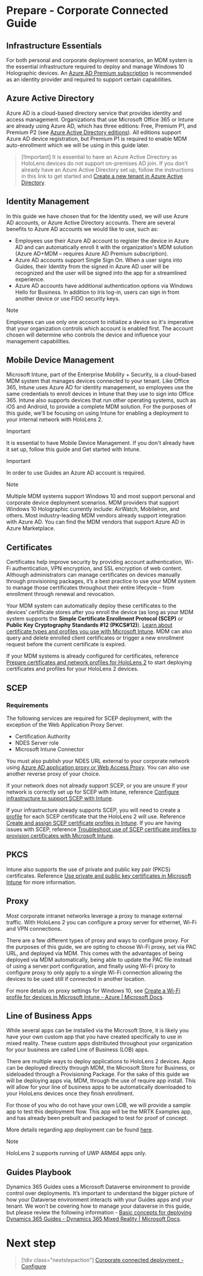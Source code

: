 # Prepare - Corporate Connected Guide
## Infrastructure Essentials
For both personal and corporate deployment scenarios, an MDM system is the essential infrastructure required to deploy and manage Windows 10 Holographic devices. An [Azure AD Premium subscription](https://docs.microsoft.com/en-us/azure/active-directory/fundamentals/active-directory-get-started-premium) is recommended as an identity provider and required to support certain capabilities.

## Azure Active Directory
Azure AD is a cloud-based directory service that provides identity and access management. Organizations that use Microsoft Office 365 or Intune are already using Azure AD, which has three editions: Free, Premium P1, and Premium P2 (see [Azure Active Directory editions](https://azure.microsoft.com/documentation/articles/active-directory-editions)). All editions support Azure AD device registration, but Premium P1 is required to enable MDM auto-enrollment which we will be using in this guide later.
> [!Important] It is essential to have an Azure Active Directory as HoloLens devices do not support on-premises AD join. If you don't already have an Azure Active Directory set up, follow the instructions in this link to get started and [Create a new tenant in Azure Active Directory](https://docs.microsoft.com/en-us/azure/active-directory/fundamentals/active-directory-access-create-new-tenant).

## Identity Management
In this guide we have chosen that for the Identity used, we will use Azure AD accounts, or Azure Active Directory accounts. There are several benefits to Azure AD accounts we would like to use, such as:
- Employees use their Azure AD account to register the device in Azure AD and can automatically enroll it with the organization's MDM solution (Azure AD+MDM – requires Azure AD Premium subscription).
- Azure AD accounts support Single Sign On. When a user signs into Guides, their Identity from the signed in Azure AD user will be recognized and the user will be signed into the app for a streamlined experience.
- Azure AD accounts have additional authentication options via Windows Hello for Business. In addition to Iris log-in, users can sign in from another device or use FIDO security keys.

> [!Note] 
> Employees can use only one account to initialize a device so it's imperative that your organization controls which account is enabled first. The account chosen will determine who controls the device and influence your management capabilities.

## Mobile Device Management
Microsoft Intune, part of the Enterprise Mobility + Security, is a cloud-based MDM system that manages devices connected to your tenant. Like Office 365, Intune uses Azure AD for identity management, so employees use the same credentials to enroll devices in Intune that they use to sign into Office 365. Intune also supports devices that run other operating systems, such as iOS and Android, to provide a complete MDM solution. For the purposes of this guide, we'll be focusing on using Intune for enabling a deployment to your internal network with HoloLens 2.
> [!Important] 
> It is essential to have Mobile Device Management. If you don't already have it set up, follow this guide and Get started with Intune.

> [!Important]
> In order to use Guides an Azure AD account is required.

> [!Note] 
> Multiple MDM systems support Windows 10 and most support personal and corporate device deployment scenarios. MDM providers that support Windows 10 Holographic currently include: AirWatch, MobileIron, and others. Most industry-leading MDM vendors already support integration with Azure AD. You can find the MDM vendors that support Azure AD in Azure Marketplace.

## Certificates
Certificates help improve security by providing account authentication, Wi-Fi authentication, VPN encryption, and SSL encryption of web content. Although administrators can manage certificates on devices manually through provisioning packages, it’s a best practice to use your MDM system to manage those certificates throughout their entire lifecycle – from enrollment through renewal and revocation. 

Your MDM system can automatically deploy these certificates to the devices’ certificate stores after you enroll the device (as long as your MDM system supports the **Simple Certificate Enrollment Protocol (SCEP)** or **Public Key Cryptography Standards #12 (PKCS#12)**). [Learn about certificate types and profiles you use with Microsoft Intune](https://docs.microsoft.com/mem/intune/protect/certificates-configure). MDM can also query and delete enrolled client certificates or trigger a new enrollment request before the current certificate is expired.
 
If your MDM systems is already configured for certificates, reference [Prepare certificates and network profiles for HoloLens 2](https://docs.microsoft.com/hololens/hololens-certificates-network) to start deploying certificates and profiles for your HoloLens 2 devices.

## SCEP
### Requirements
The following services are required for SCEP deployment, with the exception of the Web Application Proxy Server.
- Certification Authority
- NDES Server role
- Microsoft Intune Connector

You must also publish your NDES URL external to your corporate network using [Azure AD application proxy or Web Access Proxy](https://docs.microsoft.com/azure/active-directory/manage-apps/application-proxy-add-on-premises-application). You can also use another reverse proxy of your choice.

If your network does not already support SCEP, or you are unsure if your network is correctly set up for SCEP with Intune, reference  [Configure infrastructure to support SCEP with Intune](https://docs.microsoft.com/mem/intune/protect/certificates-scep-configure).

If your infrastructure already supports SCEP, you will need to create a [profile](https://docs.microsoft.com/mem/configmgr/protect/deploy-use/create-certificate-profiles) for each SCEP certificate that the HoloLens 2 will use. Reference [Create and assign SCEP certificate profiles in Intune](https://docs.microsoft.com/en-us/mem/intune/protect/certificates-profile-scep). If you are having issues with SCEP, reference [Troubleshoot use of SCEP certificate profiles to provision certificates with Microsoft Intune](https://docs.microsoft.com/troubleshoot/mem/intune/troubleshoot-scep-certificate-profiles).

## PKCS
Intune also supports the use of private and public key pair (PKCS) certificates. Reference [Use private and public key certificates in Microsoft Intune](https://docs.microsoft.com/mem/intune/protect/certificates-pfx-configure) for more information.

## Proxy
Most corporate intranet networks leverage a proxy to manage external traffic. With HoloLens 2 you can configure a proxy server for ethernet, Wi-Fi and VPN connections.

There are a few different types of proxy and ways to configure proxy. For the purposes of this guide, we are opting to choose Wi-Fi proxy, set via PAC URL, and deployed via MDM. This comes with the advantages of being deployed via MDM automatically, being able to update the PAC file instead of using a server:port configuration, and finally using Wi-Fi proxy to configure proxy to only apply to a single Wi-Fi connection allowing the devices to be used still if connected in another location. 

For more details on proxy settings for Windows 10, see [Create a Wi-Fi profile for devices in Microsoft Intune - Azure | Microsoft Docs](https://docs.microsoft.com/mem/intune/configuration/wi-fi-settings-configure).
## Line of Business Apps 
While several apps can be installed via the Microsoft Store, it is likely you have your own custom app that you have created specifically to use in mixed reality. These custom apps distributed throughout your organization for your business are called Line of Business (LOB) apps.
  
There are multiple ways to deploy applications to HoloLens 2 devices. Apps can be deployed directly through MDM, the Microsoft Store for Business, or sideloaded through a Provisioning Package. For the sake of this guide we will be deploying apps via, MDM, through the use of require app install. This will allow for your line of business apps to be automatically downloaded to your HoloLens devices once they finish enrollment.

For those of you who do not have your own LOB, we will provide a sample app to test this deployment flow. This app will be the MRTK Examples app, and has already been prebuilt and packaged to test for proof of concept.
 
More details regarding app deployment can be found [here](https://docs.microsoft.com/hololens/app-deploy-overview).

> [!NOTE]
> HoloLens 2 supports running of UWP ARM64 apps only.

## Guides Playbook
Dynamics 365 Guides uses a Microsoft Dataverse environment to provide control over deployments. It’s important to understand the bigger picture of how your Dataverse environment interacts with your Guides apps and your tenant. We won’t be covering how to manage your dataverse in this guide, but please review the following information - [Basic concepts for deploying Dynamics 365 Guides - Dynamics 365 Mixed Reality | Microsoft Docs](https://docs.microsoft.com/dynamics365/mixed-reality/guides/admin-deployment-playbook).

# Next step 
> [!div class="nextstepaction"]
> [Corporate connected deployment - Configure](hololens2-corp-connected-configure.md)